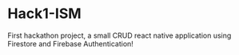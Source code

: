 # Hack1-ISM
First hackathon project, a small CRUD react native application using Firestore and Firebase Authentication!
